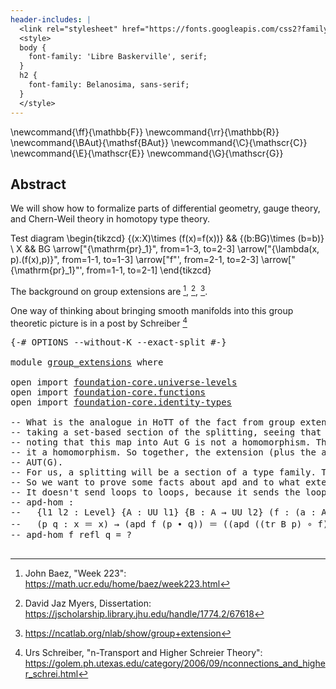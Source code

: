 ```yaml
---
header-includes: |
  <link rel="stylesheet" href="https://fonts.googleapis.com/css2?family=Libre+Baskerville&family=Belanosima">
  <style>
  body {
    font-family: 'Libre Baskerville', serif;
  }
  h2 {
    font-family: Belanosima, sans-serif;
  }
  </style>
---
```

[//]: # "https://pandoc.org/MANUAL.html"

\newcommand{\ff}{\mathbb{F}}
\newcommand{\rr}{\mathbb{R}}
\newcommand{\BAut}{\mathsf{BAut}}
\newcommand{\C}{\mathscr{C}}
\newcommand{\E}{\mathscr{E}}
\newcommand{\G}{\mathscr{G}}

## Abstract

We will show how to formalize parts of differential geometry, gauge theory, and Chern-Weil theory in homotopy type theory.

Test diagram
\begin{tikzcd}
	{(x:X)\times (f(x)=f(x))} && {(b:BG)\times (b=b)} \\
	X && BG
	\arrow["{\mathrm{pr}_1}", from=1-3, to=2-3]
	\arrow["{\lambda(x, p).(f(x),p)}", from=1-1, to=1-3]
	\arrow["f"', from=2-1, to=2-3]
	\arrow["{\mathrm{pr}_1}"', from=1-1, to=2-1]
\end{tikzcd}

The background on group extensions are [^baez_schreier], [^myers_schreier], [^nlab_group_ext].

[^baez_schreier]: John Baez, "Week 223": https://math.ucr.edu/home/baez/week223.html
[^myers_schreier]: David Jaz Myers, Dissertation: https://jscholarship.library.jhu.edu/handle/1774.2/67618
[^nlab_group_ext]: https://ncatlab.org/nlab/show/group+extension

One way of thinking about bringing smooth manifolds into this group theoretic picture is in a post by Schreiber [^schreiber_atiyah]

[^schreiber_atiyah]: Urs Schreiber, "n-Transport and Higher Schreier Theory": https://golem.ph.utexas.edu/category/2006/09/nconnections_and_higher_schrei.html

<pre class="Agda"><a id="1565" class="Symbol">{-#</a> <a id="1569" class="Keyword">OPTIONS</a> <a id="1577" class="Pragma">--without-K</a> <a id="1589" class="Pragma">--exact-split</a> <a id="1603" class="Symbol">#-}</a>

<a id="1608" class="Keyword">module</a> <a id="1615" href="group_extensions.html" class="Module Operator">group_extensions</a> <a id="1632" class="Keyword">where</a>

<a id="1639" class="Keyword">open</a> <a id="1644" class="Keyword">import</a> <a id="1651" href="foundation-core.universe-levels.html" class="Module">foundation-core.universe-levels</a>
<a id="1683" class="Keyword">open</a> <a id="1688" class="Keyword">import</a> <a id="1695" href="foundation-core.functions.html" class="Module">foundation-core.functions</a>
<a id="1721" class="Keyword">open</a> <a id="1726" class="Keyword">import</a> <a id="1733" href="foundation-core.identity-types.html" class="Module">foundation-core.identity-types</a>

<a id="1765" class="Comment">-- What is the analogue in HoTT of the fact from group extensions that we classify an extension by </a>
<a id="1865" class="Comment">-- taking a set-based section of the splitting, seeing that those elements act on the left hand group,</a>
<a id="1968" class="Comment">-- noting that this map into Aut G is not a homomorphism. There is a 2-cell that we can conjugate with that makes</a>
<a id="2082" class="Comment">-- it a homomorphism. So together, the extension (plus the arbitrary choice of splitting) yeilds a 2-map to the 2-group</a>
<a id="2202" class="Comment">-- AUT(G).</a>
<a id="2213" class="Comment">-- For us, a splitting will be a section of a type family. This acts on loops with apd.</a>
<a id="2301" class="Comment">-- So we want to prove some facts about apd and to what extent it&#39;s a homomorphism of loops.</a>
<a id="2394" class="Comment">-- It doesn&#39;t send loops to loops, because it sends the loop p to a loop from fx to ap p fx.</a>
<a id="2487" class="Comment">-- apd-hom :</a>
<a id="2500" class="Comment">--   {l1 l2 : Level} {A : UU l1} {B : A → UU l2} (f : (a : A) → B a) {x : A}</a>
<a id="2577" class="Comment">--   (p q : x ＝ x) → (apd f (p ∙ q)) ＝ ((apd ((tr B p) ∘ f) q) ∙ (apd (f) p))</a>
<a id="2655" class="Comment">-- apd-hom f refl q = ?</a>

</pre>